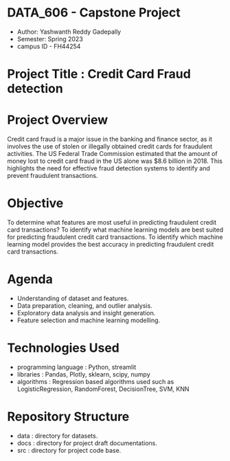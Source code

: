 # DATA_606 - Capstone Project

- Author: Yashwanth Reddy Gadepally
- Semester: Spring 2023
- campus ID - FH44254

# Project Title : Credit Card Fraud detection

# Project Overview
Credit card fraud is a major issue in the banking and finance sector, as it involves the use of stolen or illegally obtained credit cards for fraudulent activities. The US Federal Trade Commission estimated that the amount of money lost to credit card fraud in the US alone was $8.6 billion in 2018. This highlights the need for effective fraud detection systems to identify and prevent fraudulent transactions. 

# Objective
To determine what features are most useful in predicting fraudulent credit card transactions? To identify what machine learning models are best suited for predicting fraudulent credit card transactions. To identify which machine learning model provides the best accuracy in predicting fraudulent credit card transactions.

# Agenda
- Understanding of dataset and features.
- Data preparation, cleaning, and outlier analysis.
- Exploratory data analysis and insight generation.
- Feature selection and machine learning modelling.

# Technologies Used
- programming language : Python, streamlit
- libraries : Pandas, Plotly, sklearn, scipy, numpy
- algorithms : Regression based algorithms used such as LogisticRegression, RandomForest, DecisionTree, SVM, KNN

# Repository Structure
- data : directory for datasets.
- docs : directory for project draft documentations.
- src : directory for project code base.
